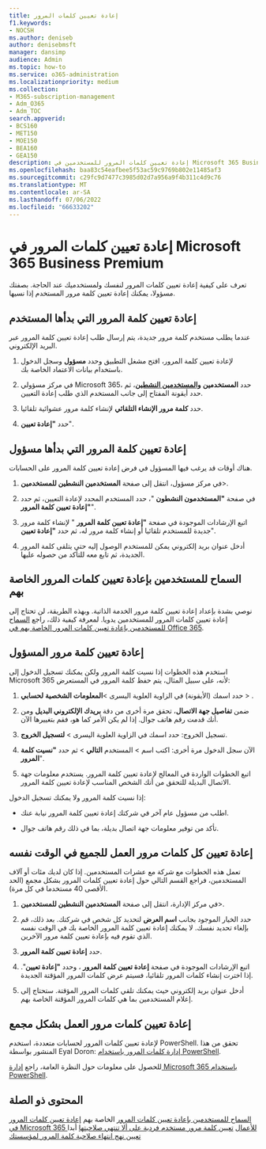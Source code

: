 ```yaml
---
title: إعادة تعيين كلمات المرور
f1.keywords:
- NOCSH
ms.author: deniseb
author: denisebmsft
manager: dansimp
audience: Admin
ms.topic: how-to
ms.service: o365-administration
ms.localizationpriority: medium
ms.collection:
- M365-subscription-management
- Adm_O365
- Adm_TOC
search.appverid:
- BCS160
- MET150
- MOE150
- BEA160
- GEA150
description: إعادة تعيين كلمات المرور للمستخدمين في Microsoft 365 Business Premium.
ms.openlocfilehash: baa83c54eafbee5f53ac59c9769b802e11485af3
ms.sourcegitcommit: c29fc9d7477c3985d02d7a956a9f4b311c4d9c76
ms.translationtype: MT
ms.contentlocale: ar-SA
ms.lasthandoff: 07/06/2022
ms.locfileid: "66633202"
---
```

# <a name="reset-passwords-in-microsoft-365-business-premium"></a>إعادة تعيين كلمات المرور في Microsoft 365 Business Premium

تعرف على كيفية إعادة تعيين كلمات المرور لنفسك ولمستخدميك عند الحاجة. بصفتك مسؤولا، يمكنك إعادة تعيين كلمة مرور المستخدم إذا نسيها.

## <a name="user-initiated-password-reset"></a>إعادة تعيين كلمة المرور التي بدأها المستخدم

عندما يطلب مستخدم كلمة مرور جديدة، يتم إرسال طلب إعادة تعيين كلمة المرور عبر البريد الإلكتروني.

1. لإعادة تعيين كلمة المرور، افتح مشغل التطبيق وحدد **مسؤول** وسجل الدخول باستخدام بيانات الاعتماد الخاصة بك.

2. في مركز مسؤولي Microsoft 365، حدد **المستخدمين** <a href="https://go.microsoft.com/fwlink/p/?linkid=834822" target="_blank">**والمستخدمين النشطين**</a>، ثم حدد أيقونة المفتاح إلى جانب المستخدم الذي طلب إعادة التعيين.

3. حدد **كلمة مرور الإنشاء التلقائي** لإنشاء كلمة مرور عشوائية تلقائيا.

4. حدد **"إعادة تعيين**".

## <a name="admin-initiated-password-reset"></a>إعادة تعيين كلمة المرور التي بدأها مسؤول

هناك أوقات قد يرغب فيها المسؤول في فرض إعادة تعيين كلمة المرور على الحسابات.

1. في مركز مسؤول، انتقل إلى صفحة **المستخدمين النشطين للمستخدمين**\>.<a href="https://go.microsoft.com/fwlink/p/?linkid=834822" target="_blank"></a>

2. في صفحة **"المستخدمون النشطون** "، حدد المستخدم المحدد لإعادة التعيين، ثم حدد **"إعادة تعيين كلمة المرور**".

3. اتبع الإرشادات الموجودة في صفحة **"إعادة تعيين كلمة المرور** " لإنشاء كلمة مرور جديدة للمستخدم تلقائيا أو إنشاء كلمة مرور له، ثم حدد **"إعادة تعيين**".  

4. أدخل عنوان بريد إلكتروني يمكن للمستخدم الوصول إليه حتى يتلقى كلمة المرور الجديدة، ثم تابع معه للتأكد من حصوله عليها.

## <a name="let-users-reset-their-own-passwords"></a>السماح للمستخدمين بإعادة تعيين كلمات المرور الخاصة بهم

نوصي بشدة بإعداد إعادة تعيين كلمة مرور الخدمة الذاتية. وبهذه الطريقة، لن تحتاج إلى إعادة تعيين كلمات المرور للمستخدمين يدويا. لمعرفة كيفية ذلك، راجع [السماح للمستخدمين بإعادة تعيين كلمات المرور الخاصة بهم في Office 365](/admin/add-users/let-users-reset-passwords.md).

## <a name="reset-my-admin-password"></a>إعادة تعيين كلمة مرور المسؤول

استخدم هذه الخطوات إذا نسيت كلمة المرور ولكن يمكنك تسجيل الدخول إلى Microsoft 365 لأنه، على سبيل المثال، يتم حفظ كلمة المرور في المستعرض:

1. حدد اسمك (الأيقونة) في الزاوية العلوية اليسرى >**المعلومات الشخصية** **لحسابي** > .

2. ضمن **تفاصيل جهة الاتصال**، تحقق مرة أخرى من دقة **بريدك الإلكتروني البديل** ومن أنك قدمت رقم هاتف جوال. إذا لم يكن الأمر كما هو، فقم بتغييرها الآن.

3. تسجيل الخروج: حدد اسمك في الزاوية العلوية اليسرى \> **لتسجيل الخروج**.

4. الآن سجل الدخول مرة أخرى: اكتب اسم \> المستخدم **التالي** \> ثم حدد **"نسيت كلمة المرور**".

5. اتبع الخطوات الواردة في المعالج لإعادة تعيين كلمة المرور. يستخدم معلومات جهة الاتصال البديلة للتحقق من أنك الشخص المناسب لإعادة تعيين كلمة المرور.

إذا نسيت كلمة المرور ولا يمكنك تسجيل الدخول:

- اطلب من مسؤول عام آخر في شركتك إعادة تعيين كلمة المرور نيابة عنك.

- تأكد من توفير معلومات جهة اتصال بديلة، بما في ذلك رقم هاتف جوال.

## <a name="reset-all-business-passwords-for-everyone-at-the-same-time"></a>إعادة تعيين كل كلمات مرور العمل للجميع في الوقت نفسه

<a name="bkmk_forgot"> </a>

تعمل هذه الخطوات مع شركة مع عشرات المستخدمين. إذا كان لديك مئات أو آلاف المستخدمين، فراجع القسم التالي حول إعادة تعيين كلمات المرور بشكل مجمع (الحد الأقصى 40 مستخدما في كل مرة).
  
1. في مركز الإدارة، انتقل إلى صفحة **المستخدمين النشطين للمستخدمين**\>.<a href="https://go.microsoft.com/fwlink/p/?linkid=834822" target="_blank"></a>

2. حدد الخيار الموجود بجانب **اسم العرض** لتحديد كل شخص في شركتك. بعد ذلك، قم بإلغاء تحديد نفسك. لا يمكنك إعادة تعيين كلمة المرور الخاصة بك في الوقت نفسه الذي تقوم فيه بإعادة تعيين كلمة مرور الآخرين.

3. حدد **إعادة تعيين كلمة المرور**.

4. اتبع الإرشادات الموجودة في صفحة **إعادة تعيين كلمة المرور** ، وحدد **"إعادة تعيين**".  إذا اخترت إنشاء كلمات المرور تلقائيا، فسيتم عرض كلمات المرور المؤقتة الجديدة.

5. أدخل عنوان بريد إلكتروني حيث يمكنك تلقي كلمات المرور المؤقتة. ستحتاج إلى إعلام المستخدمين بما هي كلمات المرور المؤقتة الخاصة بهم.
  
## <a name="reset-business-passwords-in-bulk"></a>إعادة تعيين كلمات مرور العمل بشكل مجمع

<a name="bkmk_forgot"> </a>

لإعادة تعيين كلمات المرور لحسابات متعددة، استخدم PowerShell. تحقق من هذا المنشور بواسطة Eyal Doron: [إدارة كلمات المرور باستخدام PowerShell](https://go.microsoft.com/fwlink/?linkid=853696).

للحصول على معلومات حول النظرة العامة، راجع [إدارة Microsoft 365 باستخدام PowerShell](../enterprise/manage-microsoft-365-with-microsoft-365-powershell.md).
  
## <a name="related-content"></a>المحتوى ذو الصلة
  
[السماح للمستخدمين بإعادة تعيين كلمات المرور](../admin/add-users/let-users-reset-passwords.md)
 الخاصة بهم [إعادة تعيين كلمات المرور في Microsoft 365 للأعمال](../admin/add-users/reset-passwords.md)
 [تعيين كلمة مرور مستخدم فردية على ألا تنتهي صلاحيتها](../admin/add-users/set-password-to-never-expire.md) 
 أبدا [تعيين نهج انتهاء صلاحية كلمة المرور لمؤسستك](../admin/manage/set-password-expiration-policy.md)
